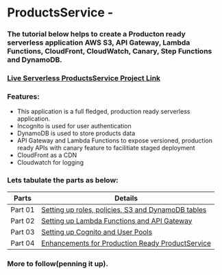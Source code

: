# ProductsService - 
### The tutorial below helps to create a Producton ready serverless application AWS S3, API Gateway, Lambda Functions, CloudFront, CloudWatch, Canary,  Step Functions and DynamoDB.
### [Live Serverless ProductsService Project Link](http://nm-products-service.s3-website-us-east-1.amazonaws.com/)
### Features:
- This application is a full fledged, production ready serverless application.
- Incognito is used for user authentication
- DynamoDB is used to store products data 
- API Gateway and Lambda Functions to expose versioned, production ready APIs with canary feature to facilitiate staged deployment
- CloudFront as a CDN 
- Cloudwatch for logging 

### Lets tabulate the parts as below:
Parts | Details
------------ | -------------
Part 01  | [Setting up roles, policies, S3 and DynamoDB tables](https://github.com/naeemmohd/serverless/tree/master/serverless003-productserviceusinglambdadynamodbcognito/Setting-up-roles-policies-S3-and-DynamoDB-tables)
Part 02  | [Setting up Lambda Functions and API Gateway](https://github.com/naeemmohd/serverless/tree/master/serverless003-productserviceusinglambdadynamodbcognito/Setting-up-Lambda-Functions-and-API-Gateway)
Part 03  | [Setting up Cognito and User Pools](https://github.com/naeemmohd/serverless/tree/master/serverless003-productserviceusinglambdadynamodbcognito/Setting-up-Cognito-and-User-Pools)
Part 04  | [Enhancements for Production Ready ProductService](https://github.com/naeemmohd/serverless/tree/master/serverless003-productserviceusinglambdadynamodbcognito/Enhancements-for-Production-Ready-ProductService)

### More to follow(penning it up).